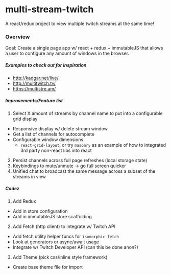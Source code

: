 # multi-stream-twitch
A react/redux project to view multiple twitch streams at the same time!

### Overview

Goal: Create a single page app w/ react + redux + immutableJS that allows a user to configure
any amount of windows in the browser.

##### Examples to check out for inspiration
* http://kadgar.net/live/
* http://multitwitch.tv/
* https://multistre.am/

##### Improvements/Feature list
1. Select X amount of streams by channel name to put into a configurable grid display
  - Responsive display w/ delete stream window
  - Get a list of channels for autocomplete
  - Configurable window dimensions
     - `react-grid-layout`, or try `masonry` as an example of how to integrated 3rd party non-react libs into react

2. Persist channels across full page refreshes (local storage state)
3. Keybindings to mute/unmute -> go full screen quicker
4. Unified chat to broadcast the same message across a subset of the streams in view

##### Codez

1. Add Redux
  - Add in store configuration
  - Add in immutableJS store scaffolding

2. Add Fetch (http client) to integrate w/ Twitch API
  - Add fetch utility helper funcs for `isomorphic fetch`
  - Look at generators or async/await usage
  - Integrate w/ Twitch Developer API (can this be done anon?)

3. Add Theme (pick css/inline style framework)
  - Create base theme file for import
